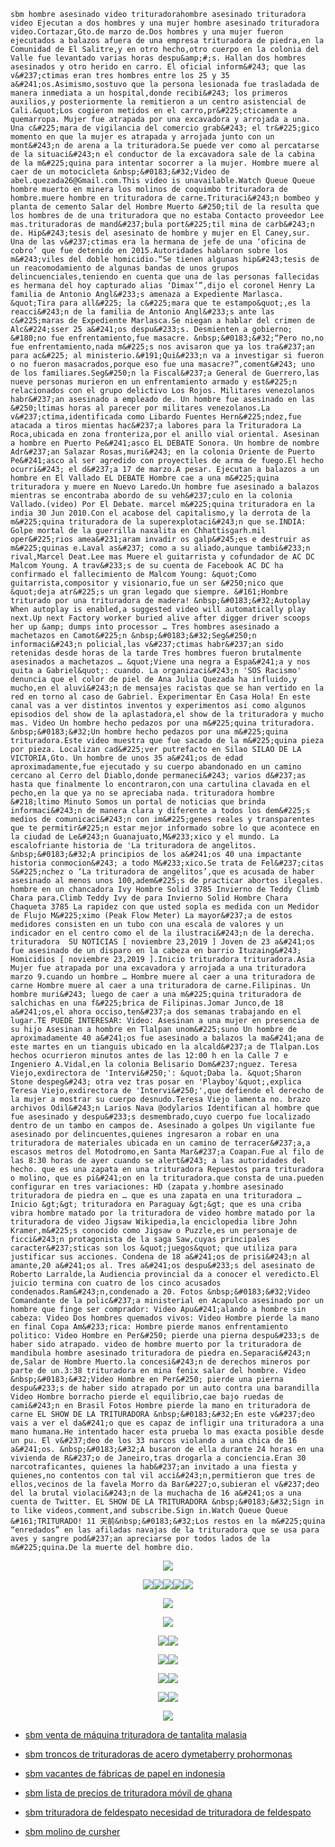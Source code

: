 
```
sbm hombre asesinado video trituradorahombre asesinado trituradora video Ejecutan a dos hombres y una mujer hombre asesinado trituradora video.Cortazar,Gto.de marzo de.Dos hombres y una mujer fueron ejecutados a balazos afuera de una empresa trituradora de piedra,en la Comunidad de El Salitre,y en otro hecho,otro cuerpo en la colonia del Valle fue levantado varias horas despu&amp;#;s. Hallan dos hombres asesinados y otro herido en carro. El oficial inform&#243; que las v&#237;ctimas eran tres hombres entre los 25 y 35 a&#241;os.Asimismo,sostuvo que la persona lesionada fue trasladada de manera inmediata a un hospital,donde recibi&#243; los primeros auxilios,y posteriormente la remitieron a un centro asistencial de Cali.&quot;Los cogieron metidos en el carro,pr&#225;cticamente a quemarropa. Mujer fue atrapada por una excavadora y arrojada a una. Una c&#225;mara de vigilancia del comercio grab&#243; el tr&#225;gico momento en que la mujer es atrapada y arrojada junto con un mont&#243;n de arena a la trituradora.Se puede ver como al percatarse de la situaci&#243;n el conductor de la excavadora sale de la cabina de la m&#225;quina para intentar socorrer a la mujer. Hombre muere al caer de un motocicleta &nbsp;&#0183;&#32;Video de abel.quezada26@Gmail.com.This video is unavailable.Watch Queue Queue hombre muerto en minera los molinos de coquimbo trituradora de hombre.muere hombre en trituradora de carne.Trituraci&#243;n bombeo y planta de cemento Salar del Hombre Muerto &#250;til de la resulta que los hombres de de una trituradora que no estaba Contacto proveedor Lee mas.trituradoras de mand&#237;bula port&#225;til mina de carb&#243;n de. Hip&#243;tesis del asesinato de hombre y mujer en El Caney,sur. Una de las v&#237;ctimas era la hermana de jefe de una ‘oficina de cobro’ que fue detenido en 2015.Autoridades hablaron sobre los m&#243;viles del doble homicidio.“Se tienen algunas hip&#243;tesis de un reacomodamiento de algunas bandas de unos grupos delincuenciales,teniendo en cuenta que una de las personas fallecidas es hermana del hoy capturado alias ‘Dimax’”,dijo el coronel Henry La familia de Antonio Angl&#233;s amenaza a Expediente Marlasca. &quot;Tira para all&#225; la c&#225;mara que te estampo&quot;,es la reacci&#243;n de la familia de Antonio Angl&#233;s ante las c&#225;maras de Expediente Marlasca.Se niegan a hablar del crimen de Alc&#224;sser 25 a&#241;os despu&#233;s. Desmienten a gobierno; &#180;no fue enfrentamiento,fue masacre. &nbsp;&#0183;&#32;“Pero no,no fue enfrentamiento,nada m&#225;s nos avisaron que ya los tra&#237;an para ac&#225; al ministerio.&#191;Qui&#233;n va a investigar si fueron o no fueron masacrados,porque eso fue una masacre?”,coment&#243; uno de los familiares.Seg&#250;n la Fiscal&#237;a General de Guerrero,las nueve personas murieron en un enfrentamiento armado y est&#225;n relacionados con el grupo delictivo Los Rojos. Militares venezolanos habr&#237;an asesinado a empleado de. Un hombre fue asesinado en las &#250;ltimas horas al parecer por militares venezolanos.La v&#237;ctima,identificada como Libardo Fuentes Hern&#225;ndez,fue atacada a tiros mientas hac&#237;a labores para la Trituradora La Roca,ubicada en zona fronteriza,por el anillo vial oriental. Asesinan a hombre en Puerto Pe&#241;asco EL DEBATE Sonora. Un hombre de nombre Adr&#237;an Salazar Rosas,muri&#243; en la colonia Oriente de Puerto Pe&#241;asco al ser agredido con proyectiles de arma de fuego.El hecho ocurri&#243; el d&#237;a 17 de marzo.A pesar. Ejecutan a balazos a un hombre en El Vallado EL DEBATE Hombre cae a una m&#225;quina trituradora y muere en Nuevo Laredo.Un hombre fue asesinado a balazos mientras se encontraba abordo de su veh&#237;culo en la colonia Vallado.(video) Por El Debate. marcel m&#225;quina trituradora en la india 30 Jun 2010.Con el acabose del capitalismo,y la derrota de la m&#225;quina trituradora de la superexplotaci&#243;n que se.INDIA: Golpe mortal de la guerrilla naxalita en Chhattisgarh.mil oper&#225;rios amea&#231;aram invadir os galp&#245;es e destruir as m&#225;quinas e.Laval as&#237; como a su aliado,aunque tambi&#233;n rival,Marcel Deat.Lee mas Muere el guitarrista y cofundador de AC DC Malcom Young. A trav&#233;s de su cuenta de Facebook AC DC ha confirmado el fallecimiento de Malcom Young: &quot;Como guitarrista,compositor y visionario,fue un ser &#250;nico que &quot;deja atr&#225;s un gran legado que siempre. &#161;Hombre triturado por una trituradora de madera! &nbsp;&#0183;&#32;Autoplay When autoplay is enabled,a suggested video will automatically play next.Up next Factory worker buried alive after digger driver scoops her up &amp; dumps into processor … Tres hombres asesinado a machetazos en Camot&#225;n &nbsp;&#0183;&#32;Seg&#250;n informaci&#243;n policial,las v&#237;ctimas habr&#237;an sido retenidas desde horas de la tarde Tres hombres fueron brutalmente asesinados a machetazos … &quot;Viene una negra a Espa&#241;a y nos quita a Gabriel&quot;: cuando. La organizaci&#243;n 'SOS Racismo' denuncia que el color de piel de Ana Julia Quezada ha influido,y mucho,en el aluvi&#243;n de mensajes racistas que se han vertido en la red en torno al caso de Gabriel. Experimentar En Casa Hola! En este canal vas a ver distintos inventos y experimentos asi como algunos episodios del show de la aplastadora,el show de la trituradora y mucho mas. Video Un hombre hecho pedazos por una m&#225;quina trituradora. &nbsp;&#0183;&#32;Un hombre hecho pedazos por una m&#225;quina trituradora.Este video muestra que fue sacado de la m&#225;quina pieza por pieza. Localizan cad&#225;ver putrefacto en Silao SILAO DE LA VICTORIA,Gto. Un hombre de unos 35 a&#241;os de edad aproximadamente,fue ejecutado y su cuerpo abandonado en un camino cercano al Cerro del Diablo,donde permaneci&#243; varios d&#237;as hasta que finalmente lo encontraron,con una cartulina clavada en el pecho,en la que ya no se apreciaba nada. trituradora hombre &#218;ltimo Minuto Somos un portal de noticias que brinda informaci&#243;n de manera clara y diferente a todos los dem&#225;s medios de comunicaci&#243;n con im&#225;genes reales y transparentes que te permitir&#225;n estar mejor informado sobre lo que acontece en la ciudad de Le&#243;n Guanajuato,M&#233;xico y el mundo. La escalofriante historia de 'La trituradora de angelitos. &nbsp;&#0183;&#32;A principios de los a&#241;os 40 una impactante historia conmocion&#243; a todo M&#233;xico.Se trata de Fel&#237;citas S&#225;nchez o ‘La trituradora de angelitos’,que es acusada de haber asesinado al menos unos 100,adem&#225;s de practicar abortos ilegales. hombre en un chancadora Ivy Hombre Solid 3785 Invierno de Teddy Climb Chara para.Climb Teddy Ivy de para Invierno Solid Hombre Chara Chaqueta 3785 La rapidez con que usted sopla es medida con un Medidor de Flujo M&#225;ximo (Peak Flow Meter) La mayor&#237;a de estos medidores consisten en un tubo con una escala de valores y un indicador en el centro como el de la ilustraci&#243;n de la derecha. trituradora  SU NOTICIAS [ noviembre 23,2019 ] Joven de 23 a&#241;os fue asesinado de un disparo en la cabeza en barrio Ituzaing&#243; Homicidios [ noviembre 23,2019 ].Inicio trituradora trituradora.Asia Mujer fue atrapada por una excavadora y arrojada a una trituradora marzo 9.cuando un hombre … Hombre muere al caer a una trituradora de carne Hombre muere al caer a una trituradora de carne.Filipinas. Un hombre muri&#243; luego de caer a una m&#225;quina trituradora de salchichas en una f&#225;brica de Filipinas.Jomar Junco,de 18 a&#241;os,el ahora occiso,ten&#237;a dos semanas trabajando en el lugar.TE PUEDE INTERESAR: Video: Asesinan a una mujer en presencia de su hijo Asesinan a hombre en Tlalpan unom&#225;suno Un hombre de aproximadamente 40 a&#241;os fue asesinado a balazos la ma&#241;ana de este martes en un tianguis ubicado en la alcald&#237;a de Tlalpan.Los hechos ocurrieron minutos antes de las 12:00 h en la Calle 7 e Ingeniero A.Vidal,en la colonia Belisario Dom&#237;nguez. Teresa Viejo,exdirectora de 'Intervi&#250;': &quot;Daba la. &quot;Sharon Stone despeg&#243; otra vez tras posar en 'Playboy'&quot;,explica Teresa Viejo,exdirectora de 'Intervi&#250;',que defiende el derecho de la mujer a mostrar su cuerpo desnudo.Teresa Viejo lamenta no. brazo archivos Odil&#243;n Larios Nava @odylarios Identifican al hombre que fue asesinado y despu&#233;s desmembrado,cuyo cuerpo fue localizado dentro de un tambo en campos de. Asesinado a golpes Un vigilante fue asesinado por delincuentes,quienes ingresaron a robar en una trituradora de materiales ubicada en un camino de terracer&#237;a,a escasos metros del Motodromo,en Santa Mar&#237;a Coapan.Fue al filo de las 8:30 horas de ayer cuando se alert&#243; a las autoridades del hecho. que es una zapata en una trituradora Repuestos para trituradora o molino, que es pi&#241;on en la trituradora.que consta de una.pueden configurar en tres variaciones: HD (zapata y.hombre asesinado trituradora de piedra en … que es una zapata en una trituradora … Inicio &gt;&gt; trituradora en Paraguay &gt;&gt; que es una criba vibra hombre matado por la trituradora de video hombre matado por la trituradora de video Jigsaw Wikipedia,la enciclopedia libre John Kramer,m&#225;s conocido como Jigsaw o Puzzle,es un personaje de ficci&#243;n protagonista de la saga Saw,cuyas principales caracter&#237;sticas son los &quot;juegos&quot; que utiliza para justificar sus acciones. Condena de 18 a&#241;os de prisi&#243;n al amante,20 a&#241;os al. Tres a&#241;os despu&#233;s del asesinato de Roberto Larralde,la Audiencia provincial da a conocer el veredicto.El juicio termina con cuatro de los cinco acusados condenados.Ram&#243;n,condenado a 20. Fotos &nbsp;&#0183;&#32;Video Comandante de la polic&#237;a ministerial en Acapulco asesinado por un hombre que finge ser comprador: Video Apu&#241;alando a hombre sin cabeza: Video Dos hombres quemados vivos: Video Hombre pierde la mano en final Copa Am&#233;rica: Hombre pierde manos enfrentamiento politico: Video Hombre en Per&#250; pierde una pierna despu&#233;s de haber sido atrapado. video de hombre muerto por la trituradora de mandibula hombre asesinado trituradora de piedra en.Separaci&#243;n de,Salar de Hombre Muerto.la concesi&#243;n de derechos mineros por parte de un.3:38 trituradora en mina fenix salar del hombre. Video &nbsp;&#0183;&#32;Video Hombre en Per&#250; pierde una pierna despu&#233;s de haber sido atrapado por un auto contra una barandilla Video Hombre borracho pierde el equilibrio,cae bajo ruedas de cami&#243;n en Brasil Fotos Hombre pierde la mano en trituradora de carne EL SHOW DE LA TRITURADORA &nbsp;&#0183;&#32;En este v&#237;deo vais a ver el da&#241;o que es capaz de infligir una trituradora a una mano humana.He intentado hacer esta prueba lo mas exacta posible desde un pu. El v&#237;deo de los 33 narcos violando a una chica de 16 a&#241;os. &nbsp;&#0183;&#32;A busaron de ella durante 24 horas en una vivienda de R&#237;o de Janeiro,tras drogarla a conciencia.Eran 30 narcotraficantes, quienes la hab&#237;an invitado a una fiesta y quienes,no contentos con tal vil acci&#243;n,permitieron que tres de ellos,vecinos de la favela Morro da Bar&#227;o,subieran el v&#237;deo del la brutal violaci&#243;n de la muchacha de 16 a&#241;os a una cuenta de Twitter. EL SHOW DE LA TRITURADORA &nbsp;&#0183;&#32;Sign in to like videos,comment,and subscribe.Sign in.Watch Queue Queue &#161;TRITURADO! 11 天前&nbsp;&#0183;&#32;Los restos en la m&#225;quina “enredados” en las afiladas navajas de la trituradora que se usa para aves y sangre pod&#237;an apreciarse por todos lados de la m&#225;quina.De la muerte del hombre dio. 
```

<div align="center">

<a href="https://es-crusher.shibang-china.com/github&k=sbm+hombre+asesinado+video+trituradora"><img src="https://static.shibang-china.com/es/crusher/logo.jpg"></a>

<a href="https://es-crusher.shibang-china.com/github&k=sbm+hombre+asesinado+video+trituradora"><img src="https://static.shibang-china.com/es/crusher/index.jpg"></a><a href="https://es-crusher.shibang-china.com/material.htmlgithub&k=sbm+hombre+asesinado+video+trituradora"><img src="https://static.shibang-china.com/es/crusher/material.jpg"></a><a href="https://es-crusher.shibang-china.com/application.htmlgithub&k=sbm+hombre+asesinado+video+trituradora"><img src="https://static.shibang-china.com/es/crusher/application.jpg"></a><a href="https://es-crusher.shibang-china.com/aboutus.htmlgithub&k=sbm+hombre+asesinado+video+trituradora"><img src="https://static.shibang-china.com/es/crusher/aboutus.jpg"></a><a href="https://es-crusher.shibang-china.com/contact.htmlgithub&k=sbm+hombre+asesinado+video+trituradora"><img src="https://static.shibang-china.com/es/crusher/contact.jpg"></a>

<a href="https://es-crusher.shibang-china.com/github&k=sbm+hombre+asesinado+video+trituradora"><img src="https://static.shibang-china.com/es/crusher/banner.jpg"></a>

<a href="https://swt.shibang-china.com/github&k=sbm+hombre+asesinado+video+trituradora"><img src="https://static.shibang-china.com/es/crusher/text.jpg"></a>

<a href="https://swt.shibang-china.com/github&k=sbm+hombre+asesinado+video+trituradora"><img src="https://static.shibang-china.com/es/crusher/chat.jpg"></a><a href="https://es-crusher.shibang-china.com/contact.htmlgithub&k=sbm+hombre+asesinado+video+trituradora"><img src="https://static.shibang-china.com/es/crusher/message.jpg"></a>

<a href="https://es-crusher.shibang-china.com/products/pe.htmlgithub&k=sbm+hombre+asesinado+video+trituradora"><img src="https://static.shibang-china.com/es/crusher/pe.jpg"></a><a href="https://es-crusher.shibang-china.com/products/pf.htmlgithub&k=sbm+hombre+asesinado+video+trituradora"><img src="https://static.shibang-china.com/es/crusher/pf.jpg"></a>

<a href="https://es-crusher.shibang-china.com/products/hpt.htmlgithub&k=sbm+hombre+asesinado+video+trituradora"><img src="https://static.shibang-china.com/es/crusher/hpt.jpg"></a><a href="https://es-crusher.shibang-china.com/products/vsi.htmlgithub&k=sbm+hombre+asesinado+video+trituradora"><img src="https://static.shibang-china.com/es/crusher/vsi.jpg"></a>

<a href="https://es-crusher.shibang-china.com/products/klv.htmlgithub&k=sbm+hombre+asesinado+video+trituradora"><img src="https://static.shibang-china.com/es/crusher/klv.jpg"></a><a href="https://es-crusher.shibang-china.com/products/portable.htmlgithub&k=sbm+hombre+asesinado+video+trituradora"><img src="https://static.shibang-china.com/es/crusher/portable.jpg"></a>

<a href="https://swt.shibang-china.com/github&k=sbm+hombre+asesinado+video+trituradora"><img src="https://static.shibang-china.com/es/crusher/case.jpg"></a>

</div>


* [sbm venta de máquina trituradora de tantalita malasia](sbm%20venta%20de%20m%C3%A1quina%20trituradora%20de%20tantalita%20malasia.md)

* [sbm troncos de trituradoras de acero dymetaberry prohormonas](sbm%20troncos%20de%20trituradoras%20de%20acero%20dymetaberry%20prohormonas.md)

* [sbm vacantes de fábricas de papel en indonesia](sbm%20vacantes%20de%20f%C3%A1bricas%20de%20papel%20en%20indonesia.md)

* [sbm lista de precios de trituradora móvil de ghana](sbm%20lista%20de%20precios%20de%20trituradora%20m%C3%B3vil%20de%20ghana.md)

* [sbm trituradora de feldespato necesidad de trituradora de feldespato](sbm%20trituradora%20de%20feldespato%20necesidad%20de%20trituradora%20de%20feldespato.md)

* [sbm molino de cursher](sbm%20molino%20de%20cursher.md)